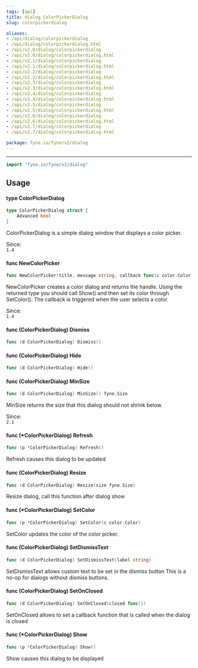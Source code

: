 ```yaml
---
tags: [api]
title: dialog.ColorPickerDialog
slug: colorpickerdialog

aliases:
- /api/dialog/colorpickerdialog
- /api/dialog/colorpickerdialog.html
- /api/v2.0/dialog/colorpickerdialog
- /api/v2.0/dialog/colorpickerdialog.html
- /api/v2.1/dialog/colorpickerdialog
- /api/v2.1/dialog/colorpickerdialog.html
- /api/v2.2/dialog/colorpickerdialog
- /api/v2.2/dialog/colorpickerdialog.html
- /api/v2.3/dialog/colorpickerdialog
- /api/v2.3/dialog/colorpickerdialog.html
- /api/v2.4/dialog/colorpickerdialog
- /api/v2.4/dialog/colorpickerdialog.html
- /api/v2.5/dialog/colorpickerdialog
- /api/v2.5/dialog/colorpickerdialog.html
- /api/v2.6/dialog/colorpickerdialog
- /api/v2.6/dialog/colorpickerdialog.html
- /api/v2.7/dialog/colorpickerdialog
- /api/v2.7/dialog/colorpickerdialog.html

package: fyne.io/fyne/v2/dialog
---
```



---
```go
import "fyne.io/fyne/v2/dialog"
```

## Usage

#### type ColorPickerDialog

```go
type ColorPickerDialog struct {
	Advanced bool
}
```

ColorPickerDialog is a simple dialog window that displays a color picker.


<div class="since">Since: <code>
1.4</code></div>

#### func  NewColorPicker

```go
func NewColorPicker(title, message string, callback func(c color.Color), parent fyne.Window) *ColorPickerDialog
```
NewColorPicker creates a color dialog and returns the handle. Using the returned type you should call Show() and then set its color through SetColor(). The callback is triggered when the user selects a color.


<div class="since">Since: <code>
1.4</code></div>

#### func (ColorPickerDialog) Dismiss

```go
func (d ColorPickerDialog) Dismiss()
```

#### func (ColorPickerDialog) Hide

```go
func (d ColorPickerDialog) Hide()
```

#### func (ColorPickerDialog) MinSize

```go
func (d ColorPickerDialog) MinSize() fyne.Size
```
MinSize returns the size that this dialog should not shrink below.


<div class="since">Since: <code>
2.1</code></div>

#### func (*ColorPickerDialog) Refresh

```go
func (p *ColorPickerDialog) Refresh()
```
Refresh causes this dialog to be updated

#### func (ColorPickerDialog) Resize

```go
func (d ColorPickerDialog) Resize(size fyne.Size)
```
Resize dialog, call this function after dialog show

#### func (*ColorPickerDialog) SetColor

```go
func (p *ColorPickerDialog) SetColor(c color.Color)
```
SetColor updates the color of the color picker.

#### func (ColorPickerDialog) SetDismissText

```go
func (d ColorPickerDialog) SetDismissText(label string)
```
SetDismissText allows custom text to be set in the dismiss button This is a no-op for dialogs without dismiss buttons.

#### func (ColorPickerDialog) SetOnClosed

```go
func (d ColorPickerDialog) SetOnClosed(closed func())
```
SetOnClosed allows to set a callback function that is called when the dialog is closed

#### func (*ColorPickerDialog) Show

```go
func (p *ColorPickerDialog) Show()
```
Show causes this dialog to be displayed
